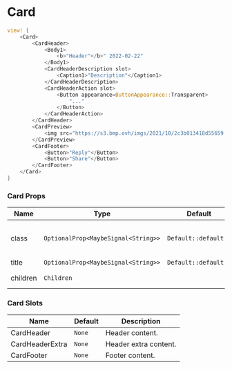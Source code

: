 # Card

```rust demo
view! {
    <Card>
        <CardHeader>
            <Body1>
                <b>"Header"</b>" 2022-02-22"
            </Body1>
            <CardHeaderDescription slot>
                <Caption1>"Description"</Caption1>
            </CardHeaderDescription>
            <CardHeaderAction slot>
                <Button appearance=ButtonAppearance::Transparent>
                    "..."
                </Button>
            </CardHeaderAction>
        </CardHeader>
        <CardPreview>
            <img src="https://s3.bmp.ovh/imgs/2021/10/2c3b013418d55659.jpg" style="width: 100%"/>
        </CardPreview>
        <CardFooter>
            <Button>"Reply"</Button>
            <Button>"Share"</Button>
        </CardFooter>
    </Card>
}
```

### Card Props

| Name     | Type                                | Default              | Description                             |
| -------- | ----------------------------------- | -------------------- | --------------------------------------- |
| class    | `OptionalProp<MaybeSignal<String>>` | `Default::default()` | Addtional classes for the card element. |
| title    | `OptionalProp<MaybeSignal<String>>` | `Default::default()` | Card title.                             |
| children | `Children`                          |                      | Card's content.                         |

### Card Slots

| Name            | Default | Description           |
| --------------- | ------- | --------------------- |
| CardHeader      | `None`  | Header content.       |
| CardHeaderExtra | `None`  | Header extra content. |
| CardFooter      | `None`  | Footer content.       |
